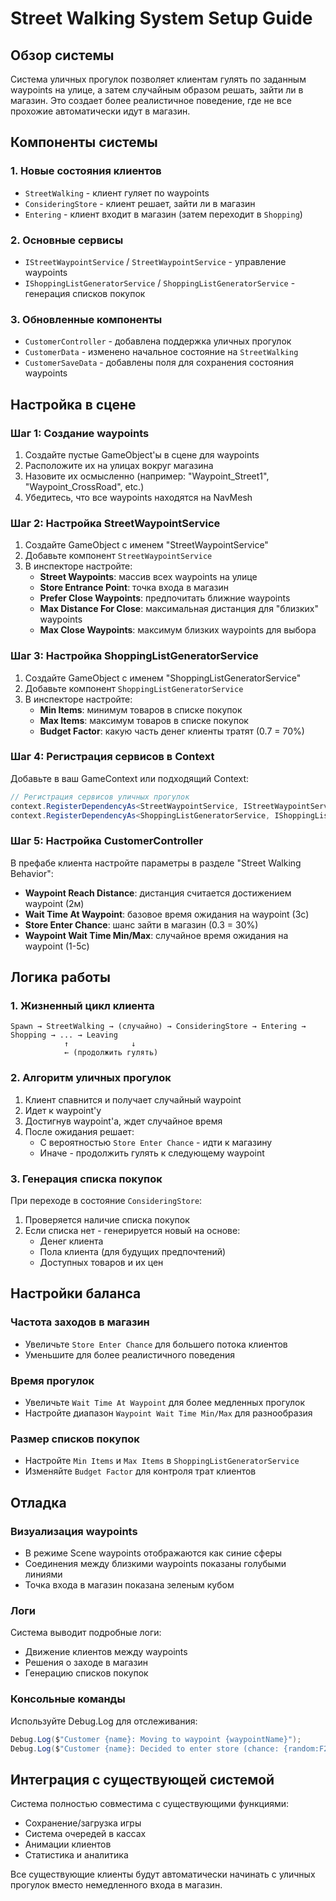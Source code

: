# Street Walking System Setup Guide

## Обзор системы

Система уличных прогулок позволяет клиентам гулять по заданным waypoints на улице, а затем случайным образом решать, зайти ли в магазин. Это создает более реалистичное поведение, где не все прохожие автоматически идут в магазин.

## Компоненты системы

### 1. Новые состояния клиентов
- `StreetWalking` - клиент гуляет по waypoints
- `ConsideringStore` - клиент решает, зайти ли в магазин
- `Entering` - клиент входит в магазин (затем переходит в `Shopping`)

### 2. Основные сервисы
- `IStreetWaypointService` / `StreetWaypointService` - управление waypoints
- `IShoppingListGeneratorService` / `ShoppingListGeneratorService` - генерация списков покупок

### 3. Обновленные компоненты
- `CustomerController` - добавлена поддержка уличных прогулок
- `CustomerData` - изменено начальное состояние на `StreetWalking`
- `CustomerSaveData` - добавлены поля для сохранения состояния waypoints

## Настройка в сцене

### Шаг 1: Создание waypoints

1. Создайте пустые GameObject'ы в сцене для waypoints
2. Расположите их на улицах вокруг магазина
3. Назовите их осмысленно (например: "Waypoint_Street1", "Waypoint_CrossRoad", etc.)
4. Убедитесь, что все waypoints находятся на NavMesh

### Шаг 2: Настройка StreetWaypointService

1. Создайте GameObject с именем "StreetWaypointService"
2. Добавьте компонент `StreetWaypointService`
3. В инспекторе настройте:
   - **Street Waypoints**: массив всех waypoints на улице
   - **Store Entrance Point**: точка входа в магазин
   - **Prefer Close Waypoints**: предпочитать ближние waypoints
   - **Max Distance For Close**: максимальная дистанция для "близких" waypoints
   - **Max Close Waypoints**: максимум близких waypoints для выбора

### Шаг 3: Настройка ShoppingListGeneratorService

1. Создайте GameObject с именем "ShoppingListGeneratorService"
2. Добавьте компонент `ShoppingListGeneratorService`
3. В инспекторе настройте:
   - **Min Items**: минимум товаров в списке покупок
   - **Max Items**: максимум товаров в списке покупок
   - **Budget Factor**: какую часть денег клиенты тратят (0.7 = 70%)

### Шаг 4: Регистрация сервисов в Context

Добавьте в ваш GameContext или подходящий Context:

```csharp
// Регистрация сервисов уличных прогулок
context.RegisterDependencyAs<StreetWaypointService, IStreetWaypointService>(streetWaypointService);
context.RegisterDependencyAs<ShoppingListGeneratorService, IShoppingListGeneratorService>(shoppingListGenerator);
```

### Шаг 5: Настройка CustomerController

В префабе клиента настройте параметры в разделе "Street Walking Behavior":
- **Waypoint Reach Distance**: дистанция считается достижением waypoint (2м)
- **Wait Time At Waypoint**: базовое время ожидания на waypoint (3с)
- **Store Enter Chance**: шанс зайти в магазин (0.3 = 30%)
- **Waypoint Wait Time Min/Max**: случайное время ожидания на waypoint (1-5с)

## Логика работы

### 1. Жизненный цикл клиента

```
Spawn → StreetWalking → (случайно) → ConsideringStore → Entering → Shopping → ... → Leaving
            ↑              ↓
            ← (продолжить гулять)
```

### 2. Алгоритм уличных прогулок

1. Клиент спавнится и получает случайный waypoint
2. Идет к waypoint'у
3. Достигнув waypoint'а, ждет случайное время
4. После ожидания решает:
   - С вероятностью `Store Enter Chance` - идти к магазину
   - Иначе - продолжить гулять к следующему waypoint

### 3. Генерация списка покупок

При переходе в состояние `ConsideringStore`:
1. Проверяется наличие списка покупок
2. Если списка нет - генерируется новый на основе:
   - Денег клиента
   - Пола клиента (для будущих предпочтений)
   - Доступных товаров и их цен

## Настройки баланса

### Частота заходов в магазин
- Увеличьте `Store Enter Chance` для большего потока клиентов
- Уменьшите для более реалистичного поведения

### Время прогулок
- Увеличьте `Wait Time At Waypoint` для более медленных прогулок
- Настройте диапазон `Waypoint Wait Time Min/Max` для разнообразия

### Размер списков покупок
- Настройте `Min Items` и `Max Items` в `ShoppingListGeneratorService`
- Изменяйте `Budget Factor` для контроля трат клиентов

## Отладка

### Визуализация waypoints
- В режиме Scene waypoints отображаются как синие сферы
- Соединения между близкими waypoints показаны голубыми линиями
- Точка входа в магазин показана зеленым кубом

### Логи
Система выводит подробные логи:
- Движение клиентов между waypoints
- Решения о заходе в магазин
- Генерацию списков покупок

### Консольные команды
Используйте Debug.Log для отслеживания:
```csharp
Debug.Log($"Customer {name}: Moving to waypoint {waypointName}");
Debug.Log($"Customer {name}: Decided to enter store (chance: {random:F2})");
```

## Интеграция с существующей системой

Система полностью совместима с существующими функциями:
- Сохранение/загрузка игры
- Система очередей в кассах
- Анимации клиентов
- Статистика и аналитика

Все существующие клиенты будут автоматически начинать с уличных прогулок вместо немедленного входа в магазин. 